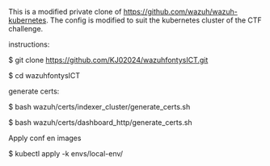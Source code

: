 This is a modified private clone of https://github.com/wazuh/wazuh-kubernetes. The config is modified to suit the kubernetes cluster of the CTF challenge.

instructions:

$ git clone https://github.com/KJ02024/wazuhfontysICT.git

$ cd wazuhfontysICT

generate certs:

$ bash wazuh/certs/indexer_cluster/generate_certs.sh

$ bash wazuh/certs/dashboard_http/generate_certs.sh

Apply conf en images

$ kubectl apply -k envs/local-env/
